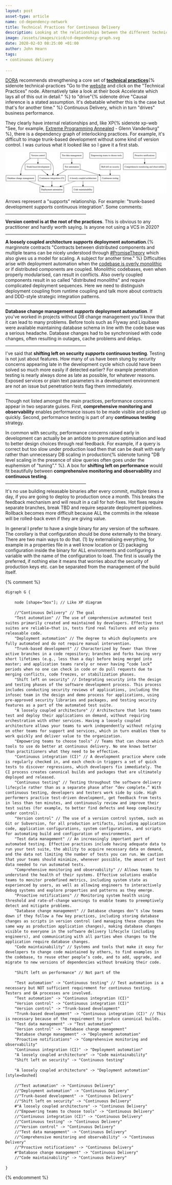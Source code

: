 ```yaml
---
layout: post
asset-type: article
name: cd-dependency-network
title: Technical Practices for Continuous Delivery
description: Looking at the relationships between the different technical practices in the DORA model.
image: /assets/images/cicd/cd-dependency-graph.svg
date: 2020-02-03 08:25:00 +01:00
author: John Hearn
tags:
- continuous delivery

---
```


[DORA](https://cloud.google.com/devops/#technical) recommends strengthening a core set of [**technical practices**](https://cloud.google.com/devops#technical){% sidenote technical-practices "Go to the [website](https://www.devops-research.com/research.html) and click on the \"Technical Practices\" node. Alternatively take a look at their book Accelerate which lays all of this out in detail." %} to "drive"{% sidenote drive "Causal inference is a stated assumption. It's debatable whether this is the case but that's for another time." %} Continuous Delivery, which in turn "drives" business performance.

They clearly have internal relationships and, like XP{% sidenote xp-web "See, for example, [Extreme Programming Annealed](https://vanderburg.org/writing/xpannealed.pdf) - Glenn Vanderburg" %}, there is a dependency graph of interlocking practices. For example, it's difficult to image trunk-based development without some kind of version control. I was curious what it looked like so I gave it a first stab.

![CD Dependency Web](/assets/images/cicd/cd-dependency-graph.svg)

Arrows represent a "supports" relationship. For example: "trunk-based development *supports* continuous integration". Some comments:

<hr class="slender" width="50%"/>

**Version control is at the root of the practices**. This is obvious to any practitioner and hardly worth saying. Is anyone not using a VCS in 2020?

<hr class="slender" width="50%"/>

**A loosely coupled architecture *supports* deployment automation**.{% marginnote contracts "Contracts between distributed components and multiple teams can be nicely understood through [#PromiseTheory](https://twitter.com/hashtag/PromiseTheory) which also gives us a model for scaling. A subject for another time." %} Difficulties arise with deployment automation when the [codebase is overly monolithic](https://www.thoughtworks.com/en-es/insights/blog/architecting-continuous-delivery) or if distributed components are coupled. Monolithic codebases, even when properly modularised, can result in conflicts. Also overly coupled components result in so called "distributed monoliths" and require complicated deployment sequences. Here we need to distinguish deployment coupling from runtime coupling and talk more about contracts and DDD-style strategic integration patterns.

<hr class="slender" width="50%"/>

**Database change management *supports* deployment automation**. If you've worked in projects without DB change management you'll know that it can lead to many problems. Before tools such as Flyway and Liquibase were available maintaining database schema in line with the code base was a serious headache. Database changes had to be synchronised with code changes, often resulting in outages, cache problems and delays.

<hr class="slender" width="50%"/>

I've said that **shifting left on security *supports* continuous testing**. Testing is not just about features. How many of us have been stung by security concerns appearing late in the development cycle which could have been solved so much more easily if detected earlier? For example penetration testing is nearly always done as late as possible, for whatever reasons. Exposed services or plain text parameters in a development environment are not an issue but penetration tests flag them immediately.

<hr class="slender" width="50%"/>

Though not listed amongst the main practices, performance concerns appear in two separate guises. First, **comprehensive monitoring and observability** enables performance issues to be made visible and picked up quickly. Second, performance testing is part of any **continuous testing** strategy.

In common with security, performance concerns raised early in development can actually be an antidote to premature optimisation and lead to better design choices through real feedback. For example, if a query is correct but too slow under production load then that can be dealt with early rather than unnecessary DB scaling in production{% sidenote tuning "DB level scaling in the presence of slow queries often goes under the euphemism of \"tuning\"." %}. A box for **shifting left on performance** would fit beautifully between **comprehensive monitoring and observability** and **continuous testing**.

<hr class="slender" width="50%"/>

It's no use building releasable binaries after every commit, multiple times a day, if you are going to deploy to production once a month. This breaks the feedback mechanism and will result in a call for hot-fixes. Hot fixes require separate branches, break TBD and require separate deployment pipelines. Rollback becomes more difficult because ALL the commits in the release will be rolled-back even if they are giving value.

In general I prefer to have a single binary for any version of the software. The corollary is that configuration should be done externally to the binary. There are two main ways to do that. (1) by externalising everything, for example in a properties file in a well know location or (2) packaging configuration inside the binary for ALL environments and configuring a variable with the name of the configuration to load.
The first is usually the preferred, if nothing else it means that worries about the security of production keys etc. can be separated from the management of the build itself.

{% comment %}

```graphviz
digraph G {

    node [shape="box"]; // Like XP diagram

    //"Continuous Delivery" // The goal
    "Test automation" // The use of comprehensive automated test suites primarily created and maintained by developers. Effective test suites are reliable—that is, tests find real failures and only pass releasable code.
    "Deployment automation" // The degree to which deployments are fully automated and do not require manual intervention.
    "Trunk-based development" // Characterized by fewer than three active branches in a code repository; branches and forks having very short lifetimes (e.g., less than a day) before being merged into master; and application teams rarely or never having “code lock” periods when no one can check in code or do pull requests due to merging conflicts, code freezes, or stabilization phases.
    "Shift left on security" // Integrating security into the design and testing phases of the software development process. This process includes conducting security reviews of applications, including the infosec team in the design and demo process for applications, using pre-approved security libraries and packages, and testing security features as a part of the automated test suite.
    "A loosely coupled architecture" // Architecture that lets teams test and deploy their applications on demand, without requiring orchestration with other services. Having a loosely coupled architecture allows your teams to work independently without relying on other teams for support and services, which in turn enables them to work quickly and deliver value to the organization.
    "Empowering teams to choose tools" // Teams that can choose which tools to use do better at continuous delivery. No one knows better than practitioners what they need to be effective.
    "Continuous integration (CI)" // A development practice where code is regularly checked in, and each check-in triggers a set of quick tests to discover regressions, which developers fix immediately. The CI process creates canonical builds and packages that are ultimately deployed and released.
    "Continuous testing" // Testing throughout the software delivery lifecycle rather than as a separate phase after “dev complete.” With continuous testing, developers and testers work side by side. High performers practice test-driven development, get feedback from tests in less than ten minutes, and continuously review and improve their test suites (for example, to better find defects and keep complexity under control).
    "Version control" // The use of a version control system, such as Git or Subversion, for all production artifacts, including application code, application configurations, system configurations, and scripts for automating build and configuration of environments.
    "Test data management" // An increasingly important part of automated testing. Effective practices include having adequate data to run your test suite, the ability to acquire necessary data on demand, and the data not limiting the number of tests you can run. We caution that your teams should minimize, whenever possible, the amount of test data needed to run automated tests.
    "Comprehensive monitoring and observability" // Allows teams to understand the health of their systems. Effective solutions enable teams to monitor predefined metrics, including system state as experienced by users, as well as allowing engineers to interactively debug systems and explore properties and patterns as they emerge.
    "Proactive notifications" // Monitoring system health using threshold and rate-of-change warnings to enable teams to preemptively detect and mitigate problems.
    "Database change management" // Database changes don’t slow teams down if they follow a few key practices, including storing database changes as scripts in version control (and managing these changes the same way as production application changes), making database changes visible to everyone in the software delivery lifecycle (including engineers), and communicating with all parties when changes to the application require database changes.
    "Code maintainability" // Systems and tools that make it easy for developers to change code maintained by others, to find examples in the codebase, to reuse other people’s code, and to add, upgrade, and migrate to new versions of dependencies without breaking their code.   

    "Shift left on performance" // Not part of the 

    "Test automation" -> "Continuous testing" // Test automation is a necessary but NOT sufficient requirement for continuous testing. Testers and QA processes are involved.
    "Test automation" -> "Continuous integration (CI)"
    "Version control" -> "Continuous integration (CI)"
    "Version control" -> "Trunk-based development"
    "Trunk-based development" -> "Continuous integration (CI)" // This is necessary because of the requirement to produce canonical builds.
    "Test data management" -> "Test automation"
    "Version control" -> "Database change management"
    "Database change management" -> "Deployment automation"
    "Proactive notifications" -> "Comprehensive monitoring and observability"
    "Continuous integration (CI)" -> "Deployment automation"
    "A loosely coupled architecture" -> "Code maintainability"
    "Shift left on security" -> "Continuous testing"

    "A loosely coupled architecture" -> "Deployment automation" [style=dashed]

    //"Test automation" -> "Continuous Delivery"
    //"Deployment automation" -> "Continuous Delivery"
    //"Trunk-based development" -> "Continuous Delivery"
    //"Shift left on security" -> "Continuous Delivery"
    #"A loosely coupled architecture" -> "Continuous Delivery"
    //"Empowering teams to choose tools" -> "Continuous Delivery"
    //"Continuous integration (CI)" -> "Continuous Delivery"
    //"Continuous testing" -> "Continuous Delivery"
    //"Version control" -> "Continuous Delivery"
    //"Test data management" -> "Continuous Delivery"
    //"Comprehensive monitoring and observability" -> "Continuous Delivery"
    //"Proactive notifications" -> "Continuous Delivery"
    #"Database change management" -> "Continuous Delivery"
    //"Code maintainability" -> "Continuous Delivery"

}
```

{% endcomment %}